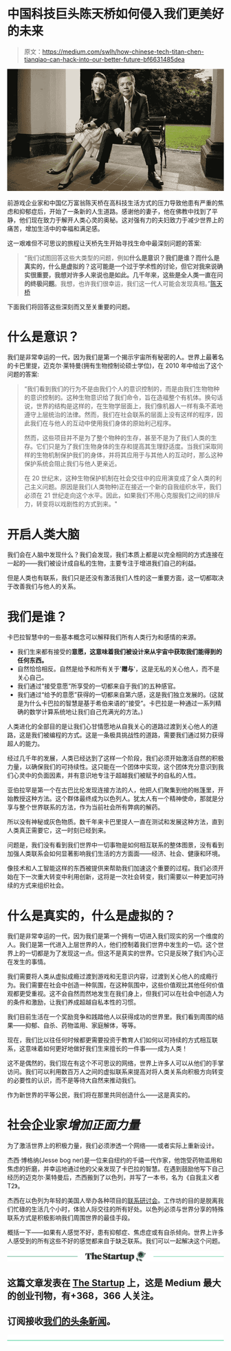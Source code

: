 # 中国科技巨头陈天桥如何侵入我们更美好的未来

> 原文：<https://medium.com/swlh/how-chinese-tech-titan-chen-tianqiao-can-hack-into-our-better-future-bf6631485dea>

![](img/be614a47231066b71e79f312fba70f46.png)

前游戏企业家和中国亿万富翁陈天桥在高科技生活方式的压力导致他患有严重的焦虑和抑郁症后，开始了一条新的人生道路。感谢他的妻子，他在佛教中找到了平静，他们现在致力于解开人类心灵的奥秘。这对强有力的夫妇致力于减少世界上的痛苦，增加生活中的幸福和满足感。

这一艰难但不可思议的旅程让天桥先生开始寻找生命中最深刻问题的答案:

> “我们试图回答这些大类型的问题，例如**什么是意识？我们是谁？而什么是真实的，什么是虚拟的？**这可能是一个过于学术性的讨论，但它对我来说确实很重要，我想对许多人来说也是如此。几千年来，这些是全人类一直在问的**终极问题**。我想，也许我们很幸运，我们这一代人可能会发现真相。”[陈天桥](/s/futurehuman/the-chinese-buddhist-billionaire-who-wants-to-fix-your-brain-4a99d14428ba)

下面我们将回答这些深刻而又至关重要的问题。

# 什么是意识？

我们是非常幸运的一代，因为我们是第一个揭示宇宙所有秘密的人。世界上最著名的卡巴里提，迈克尔·莱特曼(拥有生物控制论硕士学位)，在 2010 年中给出了这个问题的答案:

> “我们看到我们的行为不是由我们个人的意识控制的，而是由我们生物物种的意识控制的。这种生物意识给了我们命令，旨在造福整个有机体。换句话说，世界的结构是这样的，在生物学层面上，我们像机器人一样有条不紊地遵守上层统治的法律。然而，我们在社会联系的层面上没有这样的程序，因此我们在与他人的互动中使用我们身体的原始利己程序。
> 
> 然而，这些项目并不是为了整个物种的生存，甚至不是为了我们人类的生存。它们只是为了我们生物身体的生存和提高其生理舒适度。当我们采取同样的生物机制保护我们的身体，并将其应用于与其他人的互动时，那么这种保护系统会阻止我们与他人更亲近。
> 
> 在 20 世纪末，这种生物保护机制在社会交往中的应用演变成了全人类的利己主义问题。原因是我们(人类物种)正在接近一个新的自我组织水平，我们必须在 21 世纪走向这个水平。因此，如果我们不用心克服我们之间的排斥力，转变将以戏剧性的方式到来。"

# 开启人类大脑

我们会在人脑中发现什么？我们会发现，我们本质上都是以完全相同的方式连接在一起的——我们被设计成自私的生物，主要专注于增进我们自己的利益。

但是人类也有联系，我们只是还没有激活我们人性的这一重要方面，这一切都取决于改善我们与他人的关系。

# 我们是谁？

卡巴拉智慧中的一些基本概念可以解释我们所有人类行为和感情的来源。

*   我们生来都有接受的**意愿，这意味着我们被设计来从宇宙中获取我们能得到的任何东西。**
*   自然恰恰相反。自然是给予和所有关于'**赠与**'，这是无私的关心他人，而不是关心自己。
*   我们通过“接受意愿”所享受的一切都来自于我们的五种感官。
*   我们通过“给予的意愿”获得的一切都来自第六感，这是我们独立发展的。(这就是为什么卡巴拉的智慧是基于希伯来语的“接受”。卡巴拉是一种通过一系列精确的数学计算系统地让我们自己充满光的方法。)

人类进化的全部目的是让我们心甘情愿地从自我关心的道路过渡到关心他人的道路，这是我们被编程的方式。这是一条极具挑战性的道路，需要我们通过努力获得超人的能力。

经过几千年的发展，人类已经达到了这样一个阶段，我们必须开始激活自然的积极力量，以确保我们的可持续性。这只能在一个团体中实现，这个团体充分意识到我们心灵中的负面因素，并有意识地专注于超越我们被赋予的自私的人性。

亚伯拉罕是第一个在古巴比伦发现连接方法的人，他把人们聚集到他的帐篷里，开始教授这种方法。这个群体最终成为以色列人。犹太人有一个精神使命，那就是分享与整个世界联系的方法，作为当前社会所有弊病的解药。

所以没有神秘或灰色物质。数千年来卡巴里提人一直在测试和发展这种方法，直到人类真正需要它，这一时刻已经到来。

问题是，我们没有看到我们世界中一切事物是如何相互联系的整体图景，没有看到加强人类联系会如何显著影响我们生活的方方面面——经济、社会、健康和环境。

像技术和人工智能这样的东西被提供来帮助我们加速这个重要的过程。我们必须开始在下一次重大转变中利用创新，这将是一次社会转变，我们需要以一种更加可持续的方式来组织社会。

# 什么是真实的，什么是虚拟的？

我们是非常幸运的一代，因为我们是第一个拥有一切进入我们现实的另一个维度的人。我们是第一代进入上层世界的人，他们控制着我们世界中发生的一切。这个世界上的一切都是为了发现这一点。但这不是真实的世界。它只是反映了我们内心正在发生的事情。

我们需要将人类从虚拟成瘾过渡到游戏和无意识内容，过渡到关心他人的成瘾行为。我们需要在社会中创造一种氛围，在这种氛围中，这些价值观比其他任何价值观都更受重视。这不会自然而然地发生在我们身上，但我们可以在社会中创造人为的条件和激励，让我们养成超越自私本性的习惯。

我们目前生活在一个奖励竞争和践踏他人以获得成功的世界里。我们看到周围的结果——抑郁、自杀、药物滥用、家庭解体，等等。

现在，我们比以往任何时候都更需要投资于教育人们如何以可持续的方式相互联系，这意味着如何更好地做好我们生来擅长的一件事——成为人类！

这不是偶然的，我们现在有这个不可思议的网络，世界上许多人可以从他们的手掌访问。我们可以利用数百万人之间的虚拟联系来提高对将人类关系向积极方向转变的必要性的认识，而不是等待大自然来推动我们。

作为新世界的平等公民，我们将在那里共同创造什么——这是真实的。

# 社会企业家*增加正面力量*

为了激活世界上的积极力量，我们必须渗透一个网络——或者实际上重新设计。

杰西·博格纳(Jesse bog ner)是一位来自纽约的千禧一代作家，他饱受药物滥用和焦虑的折磨，并幸运地通过他的父亲发现了卡巴拉的智慧。在遇到鼓励他写下自己经历的迈克尔·莱特曼后，杰西搬到了以色列，并写了一本书，名为《自我主义者 T2》。

杰西在以色列为年轻的美国人举办各种项目的[联系研讨会](https://www.facebook.com/theegotistbybogner/videos/502812956594190/)。工作坊的目的是脱离我们忙碌的生活几个小时，体验人际交往的所有好处。以色列必须与世界分享的特殊联系方式是积极影响我们周围世界的最佳手段。

概括一下——如果有人感觉不好，患有抑郁症、焦虑症或有自杀倾向。世界上许多人感受到的所有这些不好的感觉都来自于缺乏联系。我们可以一起解决这个问题。

[![](img/308a8d84fb9b2fab43d66c117fcc4bb4.png)](https://medium.com/swlh)

## 这篇文章发表在 [The Startup](https://medium.com/swlh) 上，这是 Medium 最大的创业刊物，有+368，366 人关注。

## 订阅接收[我们的头条新闻](http://growthsupply.com/the-startup-newsletter/)。

[![](img/b0164736ea17a63403e660de5dedf91a.png)](https://medium.com/swlh)